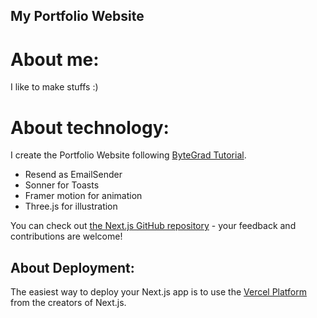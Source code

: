 ## My Portfolio Website
# About me:

I like to make stuffs :)

# About technology:

I create the Portfolio Website following [ByteGrad Tutorial](https://github.com/ByteGrad/portfolio-website). 

- Resend as EmailSender
- Sonner for Toasts
- Framer motion for animation
- Three.js for illustration

You can check out [the Next.js GitHub repository](https://github.com/vercel/next.js/) - your feedback and contributions are welcome!

## About Deployment:

The easiest way to deploy your Next.js app is to use the [Vercel Platform](https://vercel.com/new?utm_medium=default-template&filter=next.js&utm_source=create-next-app&utm_campaign=create-next-app-readme) from the creators of Next.js.
